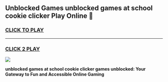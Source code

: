 
## Unblocked Games unblocked games at school cookie clicker Play Online 👋
<h3>
<a href="https://news.freeplayer.one?title=unblocked_games_at_school_cookie_clicker&ref=17F">CLICK TO PLAY</a></h3>
<hr>

<h3>
<a href="https://news.freeplayer.one?title=unblocked_games_at_school_cookie_clicker&ref=17F">CLICK 2 PLAY</a>
  
</h3>

<a href="https://news.freeplayer.one?title=unblocked_games_at_school_cookie_clicker&ref=17F/"><img src="https://clearcache.store/games.png"></a>


**unblocked games at school cookie clicker games unblocked: Your Gateway to Fun and Accessible Online Gaming**
